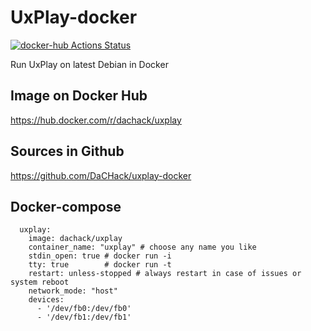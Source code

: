 # UxPlay-docker
[![docker-hub Actions Status](https://github.com/dachack/uxplay-docker/workflows/docker-hub/badge.svg)](https://github.com/dachack/uxplay-docker/actions)

Run UxPlay on latest Debian in Docker

## Image on Docker Hub
https://hub.docker.com/r/dachack/uxplay

## Sources in Github
https://github.com/DaCHack/uxplay-docker

## Docker-compose
```
  uxplay:
    image: dachack/uxplay
    container_name: "uxplay" # choose any name you like
    stdin_open: true # docker run -i
    tty: true        # docker run -t
    restart: unless-stopped # always restart in case of issues or system reboot
    network_mode: "host"
    devices:
      - '/dev/fb0:/dev/fb0'
      - '/dev/fb1:/dev/fb1'
```
